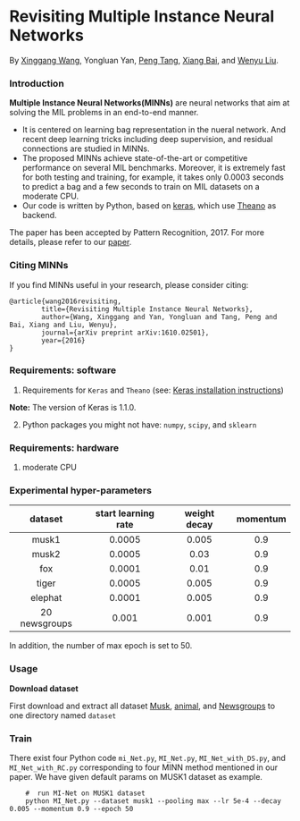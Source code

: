 
# Revisiting Multiple Instance Neural Networks

By [Xinggang Wang](http://mclab.eic.hust.edu.cn/~xwang/index.htm), Yongluan Yan, [Peng Tang](https://ppengtang.github.io/), [Xiang Bai](http://mclab.eic.hust.edu.cn/~xbai/), and [Wenyu Liu](http://mclab.eic.hust.edu.cn/MCWebDisplay/PersonDetails.aspx?Name=Wenyu%20Liu).

### Introduction

**Multiple Instance Neural Networks(MINNs)** are neural networks that aim at solving the MIL problems in an end-to-end manner.

- It is centered on learning bag representation in the nueral network. And recent deep learning tricks including deep supervision, and residual connections are studied in MINNs.
- The proposed MINNs achieve state-of-the-art or competitive performance on several MIL benchmarks. Moreover, it is extremely fast for both testing and training, for example, it takes only 0.0003 seconds to predict a bag and a few seconds to train on MIL datasets on a moderate CPU.
- Our code is written by Python, based on [keras](https://keras.io/), which use [Theano](http://deeplearning.net/software/theano/) as backend.

The paper has been accepted by Pattern Recognition, 2017. For more details, please refer to our [paper](http://www.sciencedirect.com/science/article/pii/S0031320317303382).

### Citing MINNs

If you find MINNs useful in your research, please consider citing:

    @article{wang2016revisiting,
            title={Revisiting Multiple Instance Neural Networks},
            author={Wang, Xinggang and Yan, Yongluan and Tang, Peng and Bai, Xiang and Liu, Wenyu},
            journal={arXiv preprint arXiv:1610.02501},
            year={2016}
    }


### Requirements: software

1. Requirements for `Keras` and `Theano` (see: [Keras installation instructions](https://keras.io/#installation))

  **Note:** The version of Keras is 1.1.0.

2. Python packages you might not have: `numpy`, `scipy`, and `sklearn`

### Requirements: hardware

1. moderate CPU

### Experimental hyper-parameters

| dataset        | start learning rate   |  weight decay  |  momentum |
| :------:   | :----:  | :----:  |  :----:  |
| musk1      | 0.0005  |  0.005  |  0.9     |
| musk2      | 0.0005  |  0.03   |  0.9     |
| fox        | 0.0001  |  0.01   |  0.9     |
| tiger      | 0.0005  |  0.005  |  0.9     |
| elephat    | 0.0001  |  0.005  |  0.9     |
| 20 newsgroups |  0.001 |  0.001 | 0.9     |

In addition, the number of max epoch is set to 50.

### Usage

**Download dataset**

First download and extract all dataset [Musk](http://www.miproblems.org/datasets/musk/), [animal](http://www.miproblems.org/datasets/foxtigerelephant/), and [Newsgroups](http://www.miproblems.org/datasets/birds-2/) to one directory named `dataset`

### Train
There exist four Python code `mi_Net.py`, `MI_Net.py`, `MI_Net_with_DS.py`, and `MI_Net_with_RC.py` corresponding to four MINN method mentioned in our paper.
We have given default params on MUSK1 dataset as example.

```Shell
    #  run MI-Net on MUSK1 dataset
    python MI_Net.py --dataset musk1 --pooling max --lr 5e-4 --decay 0.005 --momentum 0.9 --epoch 50
```
